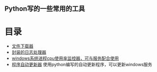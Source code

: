 Python写的一些常用的工具
---

目录
===

- [文件下载器](downloader.py)
- [封装的日志处理器](logger.py)
- [windows系统进程cpu使用率监控器，可与服务配合使用](monitor.py)
- [程序自动更新器](updater.py)
    使用python编写的自动更新程序，可以更新windows服务
